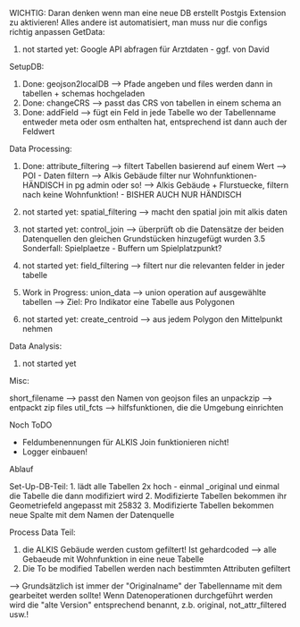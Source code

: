WICHTIG:
Daran denken wenn man eine neue DB erstellt Postgis Extension zu aktivieren! Alles andere ist automatisiert, man muss nur die configs richtig anpassen
GetData:

1. not started yet: Google API abfragen für Arztdaten - ggf. von David

SetupDB:

1. Done: geojson2localDB --> Pfade angeben und files werden dann in tabellen + schemas hochgeladen
2. Done: changeCRS --> passt das CRS von tabellen in einem schema an
3. Done: addField --> fügt ein Feld in jede Tabelle wo der Tabellenname entweder meta oder osm enthalten hat, entsprechend ist dann auch der Feldwert

Data Processing:

1.  Done: attribute_filtering --> filtert Tabellen basierend auf einem Wert
    --> POI - Daten filtern
    --> Alkis Gebäude filter nur Wohnfunktionen- HÄNDISCH in pg admin oder so!
    --> Alkis Gebäude + Flurstuecke, filtern nach keine Wohnfunktion! - BISHER AUCH NUR HÄNDISCH

2.  not started yet: spatial_filtering --> macht den spatial join mit alkis daten

3.  not started yet: control_join --> überprüft ob die Datensätze der beiden Datenquellen den gleichen Grundstücken hinzugefügt wurden
    3.5 Sonderfall: Spielplaetze - Buffern um Spielplatzpunkt?

4.  not started yet: field_filtering --> filtert nur die relevanten felder in jeder tabelle

5.  Work in Progress: union_data --> union operation auf ausgewählte tabellen
    --> Ziel: Pro Indikator eine Tabelle aus Polygonen

6.  not started yet: create_centroid --> aus jedem Polygon den Mittelpunkt nehmen

Data Analysis:

1. not started yet

Misc:

short_filename --> passt den Namen von geojson files an
unpackzip --> entpackt zip files
util_fcts --> hilfsfunktionen, die die Umgebung einrichten

Noch ToDO

- Feldumbenennungen für ALKIS Join funktionieren nicht!
- Logger einbauen!

Ablauf

Set-Up-DB-Teil: 1. lädt alle Tabellen 2x hoch - einmal \_original und einmal die Tabelle die dann modifiziert wird 2. Modifizierte Tabellen bekommen ihr Geometriefeld angepasst mit 25832 3. Modifizierte Tabellen bekommen neue Spalte mit dem Namen der Datenquelle

Process Data Teil:

1. die ALKIS Gebäude werden custom gefiltert! Ist gehardcoded --> alle Gebaeude mit Wohnfunktion in eine neue Tabelle
2. Die To be modified Tabellen werden nach bestimmten Attributen gefiltert

--> Grundsätzlich ist immer der "Originalname" der Tabellenname mit dem gearbeitet werden sollte! Wenn Datenoperationen durchgeführt werden wird die "alte Version" entsprechend benannt, z.b. original, not_attr_filtered usw.!
